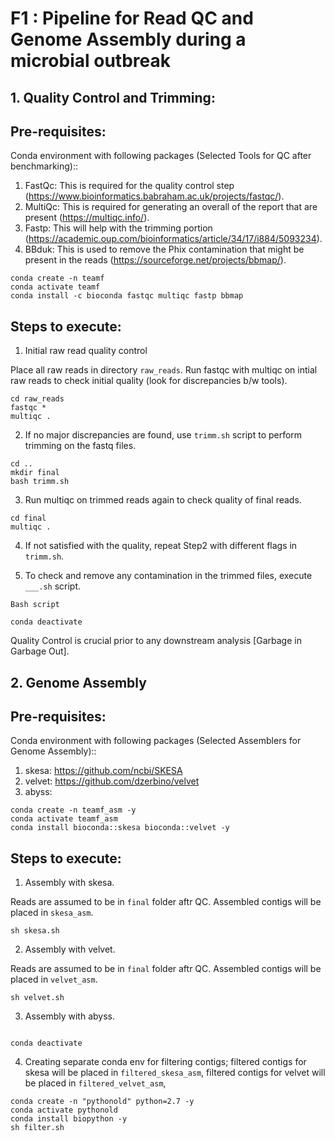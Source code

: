 # F1 : Pipeline for Read QC and Genome Assembly during a microbial outbreak

## 1. Quality Control and Trimming: 
## Pre-requisites: 
 Conda environment with following packages (Selected Tools for QC after benchmarking)::
 1. FastQc: This is required for the quality control step (https://www.bioinformatics.babraham.ac.uk/projects/fastqc/). 
 2. MultiQc: This is required for generating an overall of the report that are present (https://multiqc.info/). 
 3. Fastp: This will help with the trimming portion (https://academic.oup.com/bioinformatics/article/34/17/i884/5093234). 
 4. BBduk: This is used to remove the Phix contamination that might be present in the reads (https://sourceforge.net/projects/bbmap/). 

```
conda create -n teamf
conda activate teamf
conda install -c bioconda fastqc multiqc fastp bbmap
```

## Steps to execute: 

1. Initial raw read quality control

 Place all raw reads in directory ``raw_reads``.
 Run fastqc with multiqc on intial raw reads to check initial quality (look for discrepancies b/w tools). 

``` 
cd raw_reads
fastqc *
multiqc . 
```
2. If no major discrepancies are found, use ``trimm.sh`` script to perform trimming on the fastq files.

```
cd ..
mkdir final
bash trimm.sh
```

3. Run multiqc on trimmed reads again to check quality of final reads. 

```
cd final
multiqc . 
```

4. If not satisfied with the quality, repeat Step2 with different flags in ``trimm.sh``. 

5. To check and remove any contamination in the trimmed files, execute ``___.sh`` script. 

```
Bash script 
``` 
```
conda deactivate
```
Quality Control is crucial prior to any downstream analysis [Garbage in Garbage Out]. 

## 2. Genome Assembly 

## Pre-requisites: 
 Conda environment with following packages (Selected Assemblers for Genome Assembly)::
 1. skesa: https://github.com/ncbi/SKESA
 2. velvet: https://github.com/dzerbino/velvet
 3. abyss: 

```
conda create -n teamf_asm -y 
conda activate teamf_asm
conda install bioconda::skesa bioconda::velvet -y
```
## Steps to execute: 

1. Assembly with skesa.

 Reads are assumed to be in ``final`` folder aftr QC.
 Assembled contigs will be placed in ``skesa_asm``.
 
 ```
sh skesa.sh
```

2. Assembly with velvet.

 Reads are assumed to be in ``final`` folder aftr QC.
 Assembled contigs will be placed in ``velvet_asm``.
 
```
sh velvet.sh
```

3. Assembly with abyss.

```
```

```
conda deactivate
```

4. Creating separate conda env for filtering contigs; filtered contigs for skesa will be placed in ``filtered_skesa_asm``, filtered contigs for velvet will be placed in ``filtered_velvet_asm``,
```
conda create -n "pythonold" python=2.7 -y
conda activate pythonold
conda install biopython -y
sh filter.sh
```

 
